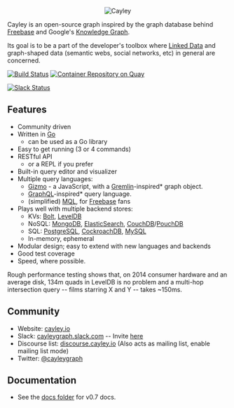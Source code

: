 <p align="center">
  <img src="static/branding/cayley_side.png?raw=true" alt="Cayley" />
</p>

Cayley is an open-source graph inspired by the graph database behind [Freebase](http://freebase.com) and Google's [Knowledge Graph](https://en.wikipedia.org/wiki/Knowledge_Graph).

Its goal is to be a part of the developer's toolbox where [Linked Data](http://linkeddata.org/) and graph-shaped data (semantic webs, social networks, etc) in general are concerned.

[![Build Status](https://travis-ci.org/cayleygraph/cayley.png?branch=master)](https://travis-ci.org/cayleygraph/cayley)
[![Container Repository on Quay](https://quay.io/repository/cayleygraph/cayley/status "Container Repository on Quay")](https://quay.io/repository/cayleygraph/cayley)

[![Slack Status](https://cayley-slackin.herokuapp.com/badge.svg)](https://cayley-slackin.herokuapp.com/)

## Features

* Community driven
* Written in [Go](https://golang.org)
  * can be used as a Go library
* Easy to get running (3 or 4 commands)
* RESTful API
  * or a REPL if you prefer
* Built-in query editor and visualizer
* Multiple query languages:
  * [Gizmo](./docs/GizmoAPI.md) - a JavaScript, with a [Gremlin](http://gremlindocs.com/)-inspired\* graph object.
  * [GraphQL](./docs/GraphQL.md)-inspired\* query language.
  * (simplified) [MQL](./docs/MQL.md), for [Freebase](https://en.wikipedia.org/wiki/Freebase) fans
* Plays well with multiple backend stores:
  * KVs: [Bolt](https://github.com/boltdb/bolt), [LevelDB](https://github.com/google/leveldb)
  * NoSQL: [MongoDB](https://www.mongodb.org), [ElasticSearch](https://www.elastic.co/products/elasticsearch), [CouchDB](http://couchdb.apache.org/)/[PouchDB](https://pouchdb.com/)
  * SQL: [PostgreSQL](http://www.postgresql.org), [CockroachDB](https://www.cockroachlabs.com), [MySQL](https://www.mysql.com)
  * In-memory, ephemeral
* Modular design; easy to extend with new languages and backends
* Good test coverage
* Speed, where possible.

Rough performance testing shows that, on 2014 consumer hardware and an average disk, 134m quads in LevelDB is no problem and a multi-hop intersection query -- films starring X and Y -- takes ~150ms.


## Community

* Website: [cayley.io](https://cayley.io)
* Slack: [cayleygraph.slack.com](https://cayleygraph.slack.com) -- Invite [here](https://cayley-slackin.herokuapp.com/)
* Discourse list: [discourse.cayley.io](https://discourse.cayley.io) (Also acts as mailing list, enable mailing list mode)
* Twitter: [@cayleygraph](https://twitter.com/cayleygraph)

## Documentation

* See the [docs folder](docs/) for v0.7 docs.
